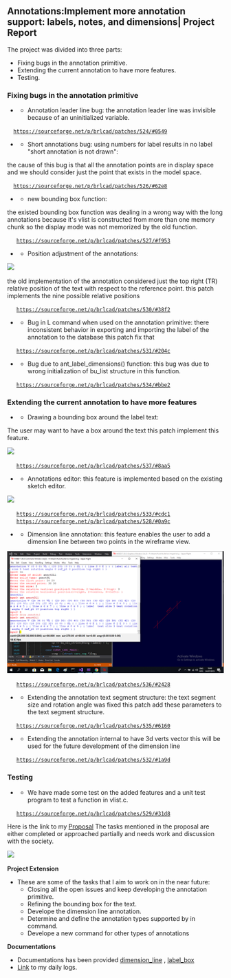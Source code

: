 ## **Annotations:Implement more annotation support: labels, notes, and dimensions\| Project Report**

The project was divided into three parts:

-   Fixing bugs in the annotation primitive.
-   Extending the current annotation to have more features.
-   Testing.

### **Fixing bugs in the annotation primitive**

-   -   Annotation leader line bug: the annotation leader line was
        invisible because of an uninitialized variable.

`  `[`https://sourceforge.net/p/brlcad/patches/524/#0549`](https://sourceforge.net/p/brlcad/patches/524/#0549)

-   -   Short annotations bug: using numbers for label results in no
        label "short annotation is not drawn":

the cause of this bug is that all the annotation points are in display
space and we should consider just the point that exists in the model
space.

`  `[`https://sourceforge.net/p/brlcad/patches/526/#62e8`](https://sourceforge.net/p/brlcad/patches/526/#62e8)

-   -   new bounding box function:

the existed bounding box function was dealing in a wrong way with the
long annotations because it's vlist is constructed from more than one
memory chunk so the display mode was not memorized by the old function.

`   `[`https://sourceforge.net/p/brlcad/patches/527/#f953`](https://sourceforge.net/p/brlcad/patches/527/#f953)

-   -   Position adjustment of the annotations:

![](img/Currentpos.png)

the old implementation of the annotation considered just the top right
(TR) relative position of the text with respect to the reference point.
this patch implements the nine possible relative positions

`   `[`https://sourceforge.net/p/brlcad/patches/530/#38f2`](https://sourceforge.net/p/brlcad/patches/530/#38f2)

-   -   Bug in L command when used on the annotation primitive: there
        inconsistent behavior in exporting and importing the label of
        the annotation to the database this patch fix that

`   `[`https://sourceforge.net/p/brlcad/patches/531/#204c`](https://sourceforge.net/p/brlcad/patches/531/#204c)

-   -   Bug due to ant_label_dimensions() function: this bug was due
        to wrong initialization of bu_list structure in this function.

`   `[`https://sourceforge.net/p/brlcad/patches/534/#bbe2`](https://sourceforge.net/p/brlcad/patches/534/#bbe2)

### **Extending the current annotation to have more features**

-   -   Drawing a bounding box around the label text:

The user may want to have a box around the text this patch implement
this feature.

![](img/Uplodbox.png)

`   `[`https://sourceforge.net/p/brlcad/patches/537/#8aa5`](https://sourceforge.net/p/brlcad/patches/537/#8aa5)

-   -   Annotations editor: this feature is implemented based on the
        existing sketch editor.

![](img/Ant_edt.png)

`   `[`https://sourceforge.net/p/brlcad/patches/533/#cdc1`](https://sourceforge.net/p/brlcad/patches/533/#cdc1)
`   `[`https://sourceforge.net/p/brlcad/patches/528/#0a9c`](https://sourceforge.net/p/brlcad/patches/528/#0a9c)

-   -   Dimension line annotation: this feature enables the user to add
        a dimension line between two points in the wireframe view.

![](img/DL.png)

`   `[`https://sourceforge.net/p/brlcad/patches/536/#2428`](https://sourceforge.net/p/brlcad/patches/536/#2428)

-   -   Extending the annotation text segment structure: the text
        segment size and rotation angle was fixed this patch add these
        parameters to the text segment structure.

`   `[`https://sourceforge.net/p/brlcad/patches/535/#6160`](https://sourceforge.net/p/brlcad/patches/535/#6160)

-   -   Extending the annotation internal to have 3d verts vector this
        will be used for the future development of the dimension line

`   `[`https://sourceforge.net/p/brlcad/patches/532/#1a9d`](https://sourceforge.net/p/brlcad/patches/532/#1a9d)

### **Testing**

-   -   We have made some test on the added features and a unit test
        program to test a function in vlist.c.

`   `[`https://sourceforge.net/p/brlcad/patches/529/#31d8`](https://sourceforge.net/p/brlcad/patches/529/#31d8)

Here is the link to my
[Proposal](https://brlcad.org/wiki/user/Ali_Haydar) The tasks mentioned
in the proposal are either completed or approached partially and needs
work and discussion with the society.

![](img/Ex.png)

**Project Extension**

-   These are some of the tasks that I aim to work on in the near
    future:
    -   Closing all the open issues and keep developing the annotation
        primitive.
    -   Refining the bounding box for the text.
    -   Develope the dimension line annotation.
    -   Determine and define the annotation types supported by in
        command.
    -   Develope a new command for other types of annotations

**Documentations**

-   Documentations has been provided
    [dimension_line](https://brlcad.org/wiki/Annot_dimension_line) ,
    [label_box](https://brlcad.org/wiki/Annot_label_box)
-   [Link](https://brlcad.org/wiki/Ali_Haydar_Dev_log) to my daily logs.
